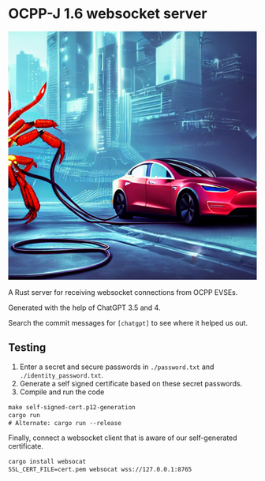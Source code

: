 # OCPP-J 1.6 websocket server
![Logo de Github](https://github.com/nicoLedesma/pf_hackathon_ocpp_server_2023/blob/66430895beee9913cb286ba041b0ccaf33ebf59e/logo.png)

A Rust server for receiving websocket connections from OCPP EVSEs.

Generated with the help of ChatGPT 3.5 and 4.

Search the commit messages for `[chatgpt]`  to see where it helped us out.

## Testing

1. Enter a secret and secure passwords in `./password.txt` and `./identity_password.txt`.
1. Generate a self signed certificate based on these secret passwords.
1. Compile and run the code

```
make self-signed-cert.p12-generation
cargo run
# Alternate: cargo run --release
```

Finally, connect a websocket client that is aware of our self-generated certificate.

```
cargo install websocat
SSL_CERT_FILE=cert.pem websocat wss://127.0.0.1:8765
```
